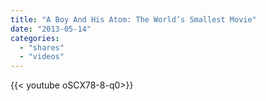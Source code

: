 ```yaml
---
title: "A Boy And His Atom: The World’s Smallest Movie"
date: "2013-05-14"
categories:
  - "shares"
  - "videos"
---
```


<div style="width: 70vw;">{{< youtube oSCX78-8-q0>}}</div>
